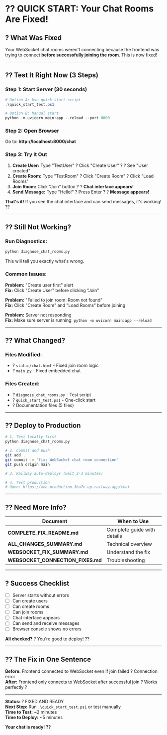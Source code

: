 # ?? QUICK START: Your Chat Rooms Are Fixed!

## ? What Was Fixed
Your WebSocket chat rooms weren't connecting because the frontend was trying to connect **before successfully joining the room**. This is now fixed!

---

## ?? Test It Right Now (3 Steps)

### Step 1: Start Server (30 seconds)
```powershell
# Option A: Use quick start script
.\quick_start_test.ps1

# Option B: Manual start
python -m uvicorn main:app --reload --port 8000
```

### Step 2: Open Browser
Go to: **http://localhost:8000/chat**

### Step 3: Try It Out
1. **Create User:** Type "TestUser" ? Click "Create User" ? ? See "User created"
2. **Create Room:** Type "TestRoom" ? Click "Create Room" ? Click "Load Rooms"
3. **Join Room:** Click "Join" button ? ? **Chat interface appears!**
4. **Send Message:** Type "Hello!" ? Press Enter ? ? **Message appears!**

**That's it!** If you see the chat interface and can send messages, it's working! ??

---

## ?? Still Not Working?

### Run Diagnostics:
```bash
python diagnose_chat_rooms.py
```

This will tell you exactly what's wrong.

### Common Issues:

**Problem:** "Create user first" alert  
**Fix:** Click "Create User" before clicking "Join"

**Problem:** "Failed to join room: Room not found"  
**Fix:** Click "Create Room" and "Load Rooms" before joining

**Problem:** Server not responding  
**Fix:** Make sure server is running: `python -m uvicorn main:app --reload`

---

## ?? What Changed?

### Files Modified:
- ? `static/chat.html` - Fixed join room logic
- ? `main.py` - Fixed embedded chat

### Files Created:
- ? `diagnose_chat_rooms.py` - Test script
- ? `quick_start_test.ps1` - One-click start
- ? Documentation files (5 files)

---

## ?? Deploy to Production

```bash
# 1. Test locally first
python diagnose_chat_rooms.py

# 2. Commit and push
git add .
git commit -m "fix: WebSocket chat room connection"
git push origin main

# 3. Railway auto-deploys (wait 2-3 minutes)

# 4. Test production
# Open: https://web-production-3ba7e.up.railway.app/chat
```

---

## ?? Need More Info?

| Document | When to Use |
|----------|-------------|
| **COMPLETE_FIX_README.md** | Complete guide with details |
| **ALL_CHANGES_SUMMARY.md** | Technical overview |
| **WEBSOCKET_FIX_SUMMARY.md** | Understand the fix |
| **WEBSOCKET_CONNECTION_FIXES.md** | Troubleshooting |

---

## ? Success Checklist

- [ ] Server starts without errors
- [ ] Can create users
- [ ] Can create rooms
- [ ] Can join rooms
- [ ] Chat interface appears
- [ ] Can send and receive messages
- [ ] Browser console shows no errors

**All checked?** ? You're good to deploy! ??

---

## ?? The Fix in One Sentence

**Before:** Frontend connected to WebSocket even if join failed ? Connection error  
**After:** Frontend only connects to WebSocket after successful join ? Works perfectly ?

---

**Status:** ? FIXED AND READY  
**Next Step:** Run `.\quick_start_test.ps1` or test manually  
**Time to Test:** ~2 minutes  
**Time to Deploy:** ~5 minutes

**Your chat is ready! ??**

